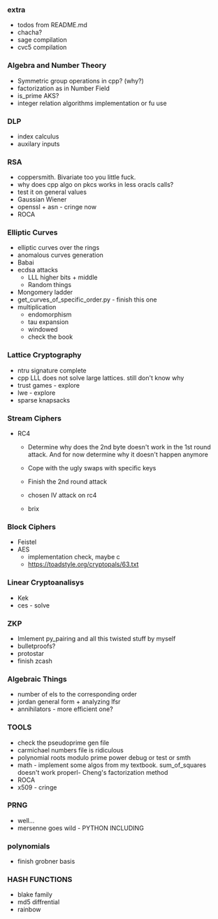 ### extra
- todos from README.md
- chacha?
- sage compilation 
- cvc5 compilation

### Algebra and Number Theory
- Symmetric group operations in cpp? (why?)
- factorization as in Number Field
- is_prime AKS?
- integer relation algorithms implementation or fu use

### DLP
- index calculus
- auxilary inputs

### RSA
- coppersmith. Bivariate too you little fuck.
- why does cpp algo on pkcs works in less oracls calls?
- test it on general values
- Gaussian Wiener
- openssl + asn - cringe now
- ROCA

### Elliptic Curves
- elliptic curves over the rings
- anomalous curves generation
- Babai
- ecdsa attacks
    - LLL higher bits + middle
    - Random things
- Mongomery ladder
- get_curves_of_specific_order.py - finish this one
- multiplication
    - endomorphism
    - tau expansion
    - windowed
    - check the book

### Lattice Cryptography
- ntru signature complete
- cpp LLL does not solve large lattices. still don't know why
- trust games - explore
- lwe - explore
- sparse knapsacks

### Stream Ciphers
- RC4
    - Determine why does the 2nd byte doesn't work in the 1st round attack. And for now determine why it doesn't happen anymore
    - Cope with the ugly swaps with specific keys
    - Finish the 2nd round attack
    - chosen IV attack on rc4

    - brix

### Block Ciphers
- Feistel
- AES
    - implementation check, maybe c
    - https://toadstyle.org/cryptopals/63.txt

### Linear Cryptoanalisys
- Kek
- ces - solve

### ZKP
- Imlement py_pairing and all this twisted stuff by myself
- bulletproofs?
- protostar
- finish zcash

### Algebraic Things
- number of els to the corresponding order
- jordan general form + analyzing lfsr
- annihilators - more efficient one?

### TOOLS
- check the pseudoprime gen file
- carmichael numbers file is ridiculous
- polynomial roots modulo prime power debug or test or smth
- math - implement some algos from my textbook. sum_of_squares doesn't work properl- Cheng's factorization method
- ROCA
- x509 - cringe

### PRNG
- well...
- mersenne goes wild - PYTHON INCLUDING

### polynomials
- finish grobner basis

### HASH FUNCTIONS 
- blake family
- md5 diffrential
- rainbow
